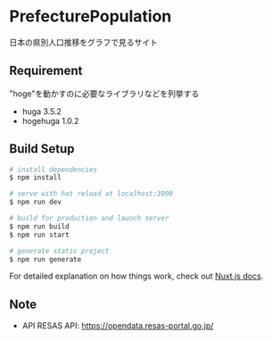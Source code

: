 # PrefecturePopulation

日本の県別人口推移をグラフで見るサイト


## Requirement

"hoge"を動かすのに必要なライブラリなどを列挙する

* huga 3.5.2
* hogehuga 1.0.2


## Build Setup

```bash
# install dependencies
$ npm install

# serve with hot reload at localhost:3000
$ npm run dev

# build for production and launch server
$ npm run build
$ npm run start

# generate static project
$ npm run generate
```

For detailed explanation on how things work, check out [Nuxt.js docs](https://nuxtjs.org).


## Note

* API
RESAS API: https://opendata.resas-portal.go.jp/


